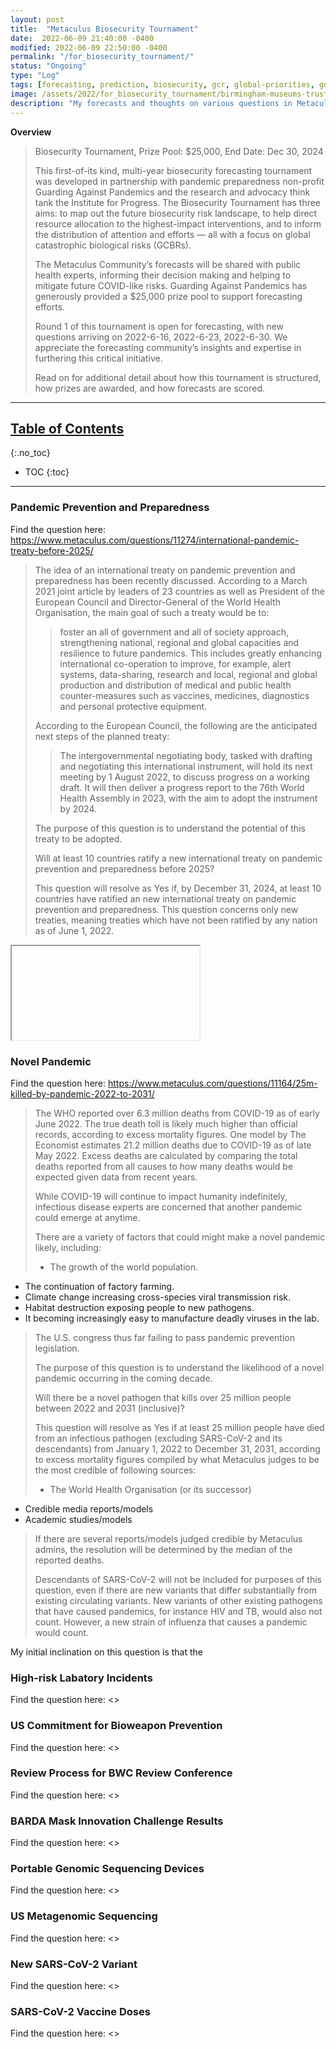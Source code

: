 ```yaml
---
layout: post
title:  "Metaculus Biosecurity Tournament"
date:  2022-06-09 21:40:00 -0400
modified: 2022-06-09 22:50:00 -0400
permalink: "/for_biosecurity_tournament/"
status: "Ongoing"
type: "Log"
tags: [forecasting, prediction, biosecurity, gcr, global-priorities, goverance]
image: /assets/2022/for_biosecurity_tournament/birmingham-museums-trust-v15kmerLWcA-unsplash.jpg/
description: "My forecasts and thoughts on various questions in Metaculus's 2022 Biosecurity Tournament"
---
```


__Overview__ 

> Biosecurity Tournament, Prize Pool: $25,000, End Date: Dec 30, 2024
> 
> This first-of-its kind, multi-year biosecurity forecasting tournament was developed in partnership with pandemic preparedness non-profit Guarding Against Pandemics and the research and advocacy think tank the Institute for Progress. The Biosecurity Tournament has three aims: to map out the future biosecurity risk landscape, to help direct resource allocation to the highest-impact interventions, and to inform the distribution of attention and efforts — all with a focus on global catastrophic biological risks (GCBRs).
> 
> The Metaculus Community’s forecasts will be shared with public health experts, informing their decision making and helping to mitigate future COVID-like risks. Guarding Against Pandemics has generously provided a $25,000 prize pool to support forecasting efforts.
> 
> Round 1 of this tournament is open for forecasting, with new questions arriving on 2022-6-16, 2022-6-23, 2022-6-30. We appreciate the forecasting community’s insights and expertise in furthering this critical initiative.
> 
> Read on for additional detail about how this tournament is structured, how prizes are awarded, and how forecasts are scored.

--- 

## [Table of Contents](#toc)

{:.no_toc}
* TOC
{:toc}

---


### Pandemic Prevention and Preparedness 

Find the question here: <https://www.metaculus.com/questions/11274/international-pandemic-treaty-before-2025/>

> The idea of an international treaty on pandemic prevention and preparedness has been recently discussed. According to a March 2021 joint article by leaders of 23 countries as well as President of the European Council and Director-General of the World Health Organisation, the main goal of such a treaty would be to:
> 
> > foster an all of government and all of society approach, strengthening national, regional and global capacities and resilience to future pandemics. This includes greatly enhancing international co-operation to improve, for example, alert systems, data-sharing, research and local, regional and global production and distribution of medical and public health counter-measures such as vaccines, medicines, diagnostics and personal protective equipment.
> 
> According to the European Council, the following are the anticipated next steps of the planned treaty:
> 
> > The intergovernmental negotiating body, tasked with drafting and negotiating this international instrument, will hold its next meeting by 1 August 2022, to discuss progress on a working draft. It will then deliver a progress report to the 76th World Health Assembly in 2023, with the aim to adopt the instrument by 2024.
> 
> The purpose of this question is to understand the potential of this treaty to be adopted.
> 
> Will at least 10 countries ratify a new international treaty on pandemic prevention and preparedness before 2025?
> 
> This question will resolve as Yes if, by December 31, 2024, at least 10 countries have ratified an new international treaty on pandemic prevention and preparedness. This question concerns only new treaties, meaning treaties which have not been ratified by any nation as of June 1, 2022.

<!-- <iframe src="https://www.metaculus.com/questions/embed/2534/" width="100%" height="300"></iframe> -->

<iframe src=""https://www.metaculus.com/questions/embed/11274/"" width=""550"" height=""260""></iframe>

### Novel Pandemic 

Find the question here: <https://www.metaculus.com/questions/11164/25m-killed-by-pandemic-2022-to-2031/>

> The WHO reported over 6.3 million deaths from COVID-19 as of early June 2022. The true death toll is likely much higher than official records, according to excess mortality figures. One model by The Economist estimates 21.2 million deaths due to COVID-19 as of late May 2022. Excess deaths are calculated by comparing the total deaths reported from all causes to how many deaths would be expected given data from recent years.
> 
> While COVID-19 will continue to impact humanity indefinitely, infectious disease experts are concerned that another pandemic could emerge at anytime.
> 
> There are a variety of factors that could might make a novel pandemic likely, including:
> 
> - The growth of the world population.
- The continuation of factory farming.
-  Climate change increasing cross-species viral transmission risk.
-  Habitat destruction exposing people to new pathogens.
- It becoming increasingly easy to manufacture deadly viruses in the lab.
> The U.S. congress thus far failing to pass pandemic prevention legislation.
> 
> The purpose of this question is to understand the likelihood of a novel pandemic occurring in the coming decade.
> 
> Will there be a novel pathogen that kills over 25 million people between 2022 and 2031 (inclusive)?
> 
> This question will resolve as Yes if at least 25 million people have died from an infectious pathogen (excluding SARS-CoV-2 and its descendants) from January 1, 2022 to December 31, 2031, according to excess mortality figures compiled by what Metaculus judges to be the most credible of following sources:
> 
> - The World Health Organisation (or its successor)
- Credible media reports/models
- Academic studies/models
> 
> If there are several reports/models judged credible by Metaculus admins, the resolution will be determined by the median of the reported deaths.
> 
> Descendants of SARS-CoV-2 will not be included for purposes of this question, even if there are new variants that differ substantially from existing circulating variants. New variants of other existing pathogens that have caused pandemics, for instance HIV and TB, would also not count. However, a new strain of influenza that causes a pandemic would count.

My initial inclination on this question is that the 

### High-risk Labatory Incidents 

Find the question here: <>

### US Commitment for Bioweapon Prevention 

Find the question here: <>

### Review Process for BWC Review Conference 

Find the question here: <>

### BARDA Mask Innovation Challenge Results

Find the question here: <>

### Portable Genomic Sequencing Devices

Find the question here: <>

### US Metagenomic Sequencing 

Find the question here: <>

### New SARS-CoV-2 Variant 

Find the question here: <>

### SARS-CoV-2 Vaccine Doses 

Find the question here: <>